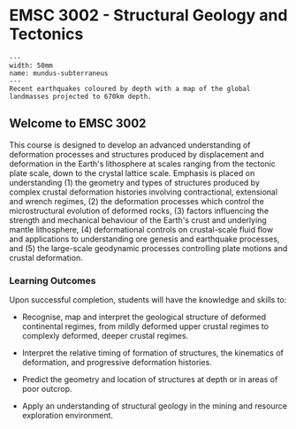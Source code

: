 # EMSC 3002 - Structural Geology and Tectonics

```{figure} Figures/AuWorldEQ.jpg
---
width: 50mm
name: mundus-subterraneus
---
Recent earthquakes coloured by depth with a map of the global landmasses projected to 670km depth.
```

## Welcome to EMSC 3002

This course is designed to develop an advanced understanding of deformation processes and structures produced by displacement and deformation in the Earth's lithosphere at scales ranging from the tectonic plate scale, down to the crystal lattice scale. Emphasis is placed on understanding (1) the geometry and types of structures produced by complex crustal deformation histories involving contractional, extensional and wrench regimes, (2) the deformation processes which control the microstructural evolution of deformed rocks, (3) factors influencing the strength and mechanical behaviour of the Earth's crust and underlying mantle lithosphere, (4) deformational controls on crustal-scale fluid flow and applications to understanding ore genesis and earthquake processes, and (5) the large-scale geodynamic processes controlling plate motions and crustal deformation.

<!-- Note, we will have to adjust the above to match our content without really changing anything !! -->

### Learning Outcomes

Upon successful completion, students will have the knowledge and skills to:
  - Recognise, map and interpret the geological structure of deformed continental regimes, from mildly deformed upper crustal regimes to complexly deformed, deeper crustal regimes.

  - Interpret the relative timing of formation of structures, the kinematics of deformation, and progressive deformation histories.

  - Predict the geometry and location of structures at depth or in areas of poor outcrop.

  - Apply an understanding of structural geology in the mining and resource exploration environment.

<!-- Note, we will have to adjust the above to match our content without really changing anything !! -->
